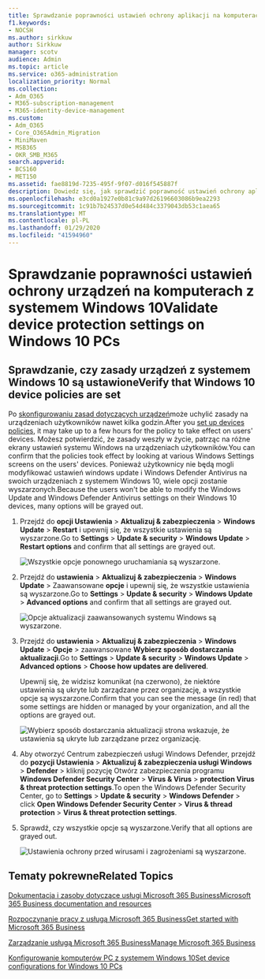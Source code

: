 ```yaml
---
title: Sprawdzanie poprawności ustawień ochrony aplikacji na komputerach z systemem Windows 10
f1.keywords:
- NOCSH
ms.author: sirkkuw
author: Sirkkuw
manager: scotv
audience: Admin
ms.topic: article
ms.service: o365-administration
localization_priority: Normal
ms.collection:
- Adm_O365
- M365-subscription-management
- M365-identity-device-management
ms.custom:
- Adm_O365
- Core_O365Admin_Migration
- MiniMaven
- MSB365
- OKR_SMB_M365
search.appverid:
- BCS160
- MET150
ms.assetid: fae8819d-7235-495f-9f07-d016f545887f
description: Dowiedz się, jak sprawdzić poprawność ustawień ochrony aplikacji usługi Microsoft 365 Business na urządzeniach z systemem Windows 10.
ms.openlocfilehash: e3cd0a1927e0b81c9a97d26196603086b9ea2293
ms.sourcegitcommit: 1c91b7b24537d0e54d484c3379043db53c1aea65
ms.translationtype: MT
ms.contentlocale: pl-PL
ms.lasthandoff: 01/29/2020
ms.locfileid: "41594960"
---
```

# <a name="validate-device-protection-settings-on-windows-10-pcs"></a><span data-ttu-id="c7bcf-103">Sprawdzanie poprawności ustawień ochrony urządzeń na komputerach z systemem Windows 10</span><span class="sxs-lookup"><span data-stu-id="c7bcf-103">Validate device protection settings on Windows 10 PCs</span></span>

## <a name="verify-that-windows-10-device-policies-are-set"></a><span data-ttu-id="c7bcf-104">Sprawdzanie, czy zasady urządzeń z systemem Windows 10 są ustawione</span><span class="sxs-lookup"><span data-stu-id="c7bcf-104">Verify that Windows 10 device policies are set</span></span>

<span data-ttu-id="c7bcf-105">Po [skonfigurowaniu zasad dotyczących urządzeń](protection-settings-for-windows-10-pcs.md)może uchylić zasady na urządzeniach użytkowników nawet kilka godzin.</span><span class="sxs-lookup"><span data-stu-id="c7bcf-105">After you [set up devices policies](protection-settings-for-windows-10-pcs.md), it may take up to a few hours for the policy to take effect on users' devices.</span></span> <span data-ttu-id="c7bcf-106">Możesz potwierdzić, że zasady weszły w życie, patrząc na różne ekrany ustawień systemu Windows na urządzeniach użytkowników.</span><span class="sxs-lookup"><span data-stu-id="c7bcf-106">You can confirm that the policies took effect by looking at various Windows Settings screens on the users' devices.</span></span> <span data-ttu-id="c7bcf-107">Ponieważ użytkownicy nie będą mogli modyfikować ustawień windows update i Windows Defender Antivirus na swoich urządzeniach z systemem Windows 10, wiele opcji zostanie wyszarzonych.</span><span class="sxs-lookup"><span data-stu-id="c7bcf-107">Because the users won't be able to modify the Windows Update and Windows Defender Antivirus settings on their Windows 10 devices, many options will be grayed out.</span></span>
  
1. <span data-ttu-id="c7bcf-108">Przejdź do **opcji Ustawienia** \> **Aktualizuj &amp; zabezpieczenia** \> **Windows Update** \> **Restart** i upewnij się, że wszystkie ustawienia są wyszarzone.</span><span class="sxs-lookup"><span data-stu-id="c7bcf-108">Go to **Settings** \> **Update &amp; security** \> **Windows Update** \> **Restart options** and confirm that all settings are grayed out.</span></span> 
    
    ![Wszystkie opcje ponownego uruchamiania są wyszarzone.](media/31308da9-18b0-47c5-bbf6-d5fa6747c376.png)
  
2. <span data-ttu-id="c7bcf-110">Przejdź do **ustawienia** \> **Aktualizuj &amp; zabezpieczenia** \> **Windows Update** \> Zaawansowane **opcje** i upewnij się, że wszystkie ustawienia są wyszarzone.</span><span class="sxs-lookup"><span data-stu-id="c7bcf-110">Go to **Settings** \> **Update &amp; security** \> **Windows Update** \> **Advanced options** and confirm that all settings are grayed out.</span></span> 
    
    ![Opcje aktualizacji zaawansowanych systemu Windows są wyszarzone.](media/049cf281-d503-4be9-898b-c0a3286c7fc2.png)
  
3. <span data-ttu-id="c7bcf-112">Przejdź do **ustawienia** \> **Aktualizuj &amp; zabezpieczenia** \> **Windows Update** \> **Opcje** \> zaawansowane **Wybierz sposób dostarczania aktualizacji**.</span><span class="sxs-lookup"><span data-stu-id="c7bcf-112">Go to **Settings** \> **Update &amp; security** \> **Windows Update** \> **Advanced options** \> **Choose how updates are delivered**.</span></span>
    
    <span data-ttu-id="c7bcf-113">Upewnij się, że widzisz komunikat (na czerwono), że niektóre ustawienia są ukryte lub zarządzane przez organizację, a wszystkie opcje są wyszarzone.</span><span class="sxs-lookup"><span data-stu-id="c7bcf-113">Confirm that you can see the message (in red) that some settings are hidden or managed by your organization, and all the options are grayed out.</span></span>
    
    ![Wybierz sposób dostarczania aktualizacji strona wskazuje, że ustawienia są ukryte lub zarządzane przez organizację.](media/6b3e37c5-da41-4afd-9983-b4f406216b59.png)
  
4. <span data-ttu-id="c7bcf-115">Aby otworzyć Centrum zabezpieczeń usługi Windows Defender, przejdź do **pozycji Ustawienia** \> **Aktualizuj &amp; zabezpieczenia usługi Windows** \> **Defender** \> kliknij pozycję Otwórz zabezpieczenia programu **Windows Defender Security Center** \> **Virus &amp; Virus** \> **protection Virus &amp; threat protection settings**.</span><span class="sxs-lookup"><span data-stu-id="c7bcf-115">To open the Windows Defender Security Center, go to **Settings** \> **Update &amp; security** \> **Windows Defender** \> click **Open Windows Defender Security Center** \> **Virus &amp; thread protection** \> **Virus &amp; threat protection settings**.</span></span> 
    
5. <span data-ttu-id="c7bcf-116">Sprawdź, czy wszystkie opcje są wyszarzone.</span><span class="sxs-lookup"><span data-stu-id="c7bcf-116">Verify that all options are grayed out.</span></span> 
    
    ![Ustawienia ochrony przed wirusami i zagrożeniami są wyszarzone.](media/9ca68d40-a5d9-49d7-92a4-c581688b5926.png)
  
## <a name="related-topics"></a><span data-ttu-id="c7bcf-118">Tematy pokrewne</span><span class="sxs-lookup"><span data-stu-id="c7bcf-118">Related Topics</span></span>

[<span data-ttu-id="c7bcf-119">Dokumentacja i zasoby dotyczące usługi Microsoft 365 Business</span><span class="sxs-lookup"><span data-stu-id="c7bcf-119">Microsoft 365 Business documentation and resources</span></span>](https://go.microsoft.com/fwlink/p/?linkid=853701)
  
[<span data-ttu-id="c7bcf-120">Rozpoczynanie pracy z usługą Microsoft 365 Business</span><span class="sxs-lookup"><span data-stu-id="c7bcf-120">Get started with Microsoft 365 Business</span></span>](microsoft-365-business-overview.md)
  
[<span data-ttu-id="c7bcf-121">Zarządzanie usługą Microsoft 365 Business</span><span class="sxs-lookup"><span data-stu-id="c7bcf-121">Manage Microsoft 365 Business</span></span>](manage.md)
  
[<span data-ttu-id="c7bcf-122">Konfigurowanie komputerów PC z systemem Windows 10</span><span class="sxs-lookup"><span data-stu-id="c7bcf-122">Set device configurations for Windows 10 PCs</span></span>](protection-settings-for-windows-10-pcs.md)
  


